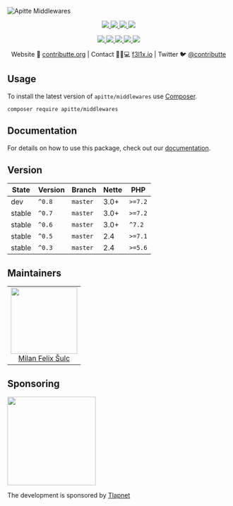 ![Apitte Middlewares](https://heatbadger.now.sh/github/readme/apitte/middlewares/)

<p align=center>
  <a href="https://github.com/apitte/middlewares/actions">
    <img src="https://badgen.net/github/checks/apitte/middlewares/master?cache=300">
  </a>
  <a href="https://coveralls.io/r/apitte/middlewares">
    <img src="https://badgen.net/coveralls/c/github/apitte/middlewares?cache=300">
  </a>
  <a href="https://packagist.org/packages/apitte/middlewares">
    <img src="https://badgen.net/packagist/dm/apitte/middlewares">
  </a>
  <a href="https://packagist.org/packages/apitte/middlewares">
    <img src="https://badgen.net/packagist/v/apitte/middlewares">
  </a>
</p>
<p align=center>
  <a href="https://packagist.org/packages/apitte/middlewares">
    <img src="https://badgen.net/packagist/php/apitte/middlewares">
  </a>
  <a href="https://github.com/apitte/middlewares">
    <img src="https://badgen.net/github/license/apitte/middlewares">
  </a>
  <a href="http://bit.ly/apittegitter">
    <img src="https://badgen.net/badge/chat/apitte/cyan">
  </a>
  <a href="https://bit.ly/cttfo">
    <img src="https://badgen.net/badge/support/forum/yellow">
  </a>
  <a href="https://contributte.org/partners.html">
    <img src="https://badgen.net/badge/become/a%20patron/F96854">
  </a>
<p>

<p align=center>
Website 🚀 <a href="https://contributte.org">contributte.org</a> | Contact 👨🏻💻 <a href="https://f3l1x.io">f3l1x.io</a> | Twitter 🐦 <a href="https://twitter.com/contributte">@contributte</a>
</p>

## Usage

To install the latest version of `apitte/middlewares` use [Composer](https://getcomposer.com).

```
composer require apitte/middlewares
```

## Documentation

For details on how to use this package, check out our [documentation](.docs).

## Version

| State       | Version | Branch   | Nette | PHP     |
|-------------|---------|----------|-------|---------|
| dev         | `^0.8`  | `master` | 3.0+  | `>=7.2` |
| stable      | `^0.7`  | `master` | 3.0+  | `>=7.2` |
| stable      | `^0.6`  | `master` | 3.0+  | `^7.2`  |
| stable      | `^0.5`  | `master` | 2.4   | `>=7.1` |
| stable      | `^0.3`  | `master` | 2.4   | `>=5.6` |

## Maintainers

<table>
  <tbody>
    <tr>
      <td align="center">
        <a href="https://github.com/f3l1x">
            <img width="150" height="150" src="https://avatars2.githubusercontent.com/u/538058?v=3&s=150">
        </a>
        </br>
        <a href="https://github.com/f3l1x">Milan Felix Šulc</a>
      </td>
    </tr>
  </tbody>
</table>

## Sponsoring

<a href="https://github.com/tlapnet"><img  width="200" src="https://avatars.githubusercontent.com/tlapnet"></a>

The development is sponsored by [Tlapnet](https://www.tlapnet.cz)
